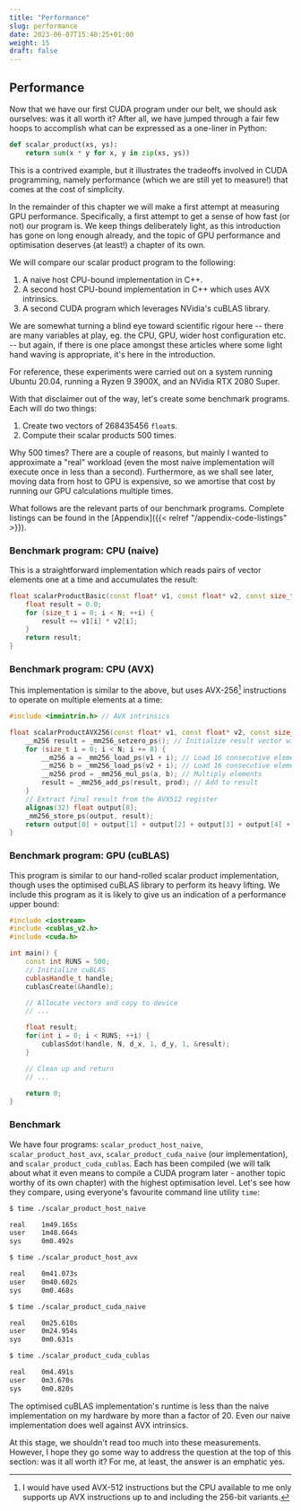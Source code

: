 ```yaml
---
title: "Performance"
slug: performance
date: 2023-06-07T15:40:25+01:00
weight: 15
draft: false
---
```

## Performance

Now that we have our first CUDA program under our belt, we should ask ourselves: was it all worth it? After all, we have jumped through a fair few hoops to accomplish what can be expressed as a one-liner in Python:

```python
def scalar_product(xs, ys):
    return sum(x * y for x, y in zip(xs, ys))
```

This is a contrived example, but it illustrates the tradeoffs involved in CUDA programming, namely performance (which we are still yet to measure!) that comes at the cost of simplicity.

In the remainder of this chapter we will make a first attempt at measuring GPU performance. Specifically, a first attempt to get a sense of how fast (or not) our program is. We keep things deliberately light, as this introduction has gone on long enough already, and the topic of GPU performance and optimisation deserves (at least!) a chapter of its own.

We will compare our scalar product program to the following:

1. A naive host CPU-bound implementation in C++.
2. A second host CPU-bound implementation in C++ which uses AVX intrinsics.
3. A second CUDA program which leverages NVidia's cuBLAS library.

We are somewhat turning a blind eye toward scientific rigour here -- there are many variables at play, eg. the CPU, GPU, wider host configuration etc. -- but again, if there is one place amongst these articles where some light hand waving is appropriate, it's here in the introduction.

For reference, these experiments were carried out on a system running Ubuntu 20.04, running a Ryzen 9 3900X, and an NVidia RTX 2080 Super.

With that disclaimer out of the way, let's create some benchmark programs. Each will do two things:
1. Create two vectors of 268435456 `float`s.
2. Compute their scalar products 500 times.

Why 500 times? There are a couple of reasons, but mainly I wanted to approximate a "real" workload (even the most naive implementation will execute once in less than a second). Furthermore, as we shall see later, moving data from host to GPU is expensive, so we amortise that cost by running our GPU calculations multiple times.

What follows are the relevant parts of our benchmark programs. Complete listings can be found in the [Appendix]({{< relref "/appendix-code-listings" >}}).

### Benchmark program: CPU (naive)

This is a straightforward implementation which reads pairs of vector elements one at a time and accumulates the result:

```c++
float scalarProductBasic(const float* v1, const float* v2, const size_t N) {
    float result = 0.0;
    for (size_t i = 0; i < N; ++i) {
        result += v1[i] * v2[i];
    }
    return result;
}
```

### Benchmark program: CPU (AVX)

This implementation is similar to the above, but uses AVX-256[^avx-256] instructions to operate on multiple elements at a time:

```c++
#include <immintrin.h> // AVX intrinsics

float scalarProductAVX256(const float* v1, const float* v2, const size_t N) {
    __m256 result = _mm256_setzero_ps(); // Initialize result vector with zeros
    for (size_t i = 0; i < N; i += 8) {
        __m256 a = _mm256_load_ps(v1 + i); // Load 16 consecutive elements from v1
        __m256 b = _mm256_load_ps(v2 + i); // Load 16 consecutive elements from v2
        __m256 prod = _mm256_mul_ps(a, b); // Multiply elements
        result = _mm256_add_ps(result, prod); // Add to result
    }
    // Extract final result from the AVX512 register
    alignas(32) float output[8];
    _mm256_store_ps(output, result);
    return output[0] + output[1] + output[2] + output[3] + output[4] + output[5] + output[6] + output[7];
}
```

### Benchmark program: GPU (cuBLAS)

This program is similar to our hand-rolled scalar product implementation, though uses the optimised cuBLAS library to perform its heavy lifting. We include this program as it is likely to give us an indication of a performance upper bound:

```c++
#include <iostream>
#include <cublas_v2.h>
#include <cuda.h>

int main() {
    const int RUNS = 500;
    // Initialize cuBLAS
    cublasHandle_t handle;
    cublasCreate(&handle);

    // Allocate vectors and copy to device
    // ...

    float result;
    for(int i = 0; i < RUNS; ++i) {
        cublasSdot(handle, N, d_x, 1, d_y, 1, &result);
    }

    // Clean up and return
    // ...

    return 0;
}
```

### Benchmark

We have four programs: `scalar_product_host_naive`, `scalar_product_host_avx`, `scalar_product_cuda_naive` (our implementation), and `scalar_product_cuda_cublas`. Each has been compiled (we will talk about what it even means to compile a CUDA program later - another topic worthy of its own chapter) with the highest optimisation level. Let's see how they compare, using everyone's favourite command line utility `time`:

```bash
$ time ./scalar_product_host_naive 

real    1m49.165s
user    1m48.664s
sys     0m0.492s
```

```bash
$ time ./scalar_product_host_avx 

real    0m41.073s
user    0m40.602s
sys     0m0.468s
```

```bash
$ time ./scalar_product_cuda_naive 

real    0m25.610s
user    0m24.954s
sys     0m0.631s
```

```bash
$ time ./scalar_product_cuda_cublas 

real    0m4.491s
user    0m3.670s
sys     0m0.820s
```

The optimised cuBLAS implementation's runtime is less than the naive implementation on my hardware by more than a factor of 20. Even our naive implementation does well against AVX intrinsics.

At this stage, we shouldn't read too much into these measurements. However, I hope they go some way to address the question at the top of this section: was it all worth it? For me, at least, the answer is an emphatic yes.

[^avx-256]: I would have used AVX-512 instructions but the CPU available to me only supports up AVX instructions up to and including the 256-bit variants.